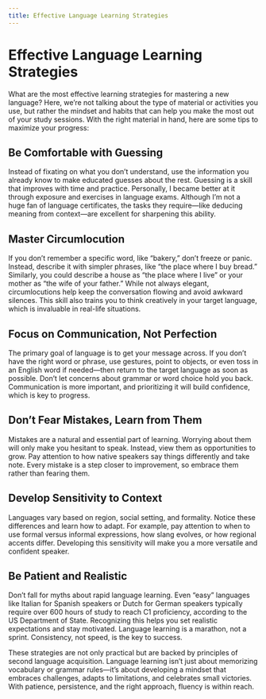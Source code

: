```yaml
---
title: Effective Language Learning Strategies
---
```


# Effective Language Learning Strategies

What are the most effective learning strategies for mastering a new language?
Here, we’re not talking about the type of material or activities you use, but
rather the mindset and habits that can help you make the most out of your
study sessions. With the right material in hand, here are some tips to
maximize your progress:

<!-- <span class="highlight"></span> till tail -->

## Be Comfortable with Guessing

Instead of fixating on what you don’t understand, use the information you
already know to make educated guesses about the rest. Guessing is a skill that
improves with time and practice. Personally, I became better at it through
exposure and exercises in language exams. Although I’m not a huge fan of
language certificates, the tasks they require—like deducing meaning from
context—are excellent for sharpening this ability.

<!-- <span class="highlight"></span> -->

## Master Circumlocution

If you don’t remember a specific word, like “bakery,” don’t freeze or panic.
Instead, describe it with simpler phrases, like “the place where I buy bread.”
Similarly, you could describe a house as “the place where I live” or your
mother as “the wife of your father.” While not always elegant, circumlocutions
help keep the conversation flowing and avoid awkward silences. This skill also
trains you to think creatively in your target language, which is invaluable in
real-life situations.

<!-- <span class="highlight"></span>  -->

## Focus on Communication, Not Perfection

The primary goal of language is to get your message across. If you don’t have
the right word or phrase, use gestures, point to objects, or even toss in an
English word if needed—then return to the target language as soon as possible.
Don’t let concerns about grammar or word choice hold you back. Communication
is more important, and prioritizing it will build confidence, which is key to
progress.

<!-- <span class="highlight"></span> -->

## Don’t Fear Mistakes, Learn from Them

Mistakes are a natural and essential part of learning. Worrying about them
will only make you hesitant to speak. Instead, view them as opportunities to
grow. Pay attention to how native speakers say things differently and take
note. Every mistake is a step closer to improvement, so embrace them rather
than fearing them.

## Develop Sensitivity to Context

Languages vary based on region, social setting, and formality. Notice these
differences and learn how to adapt. For example, pay attention to when to use
formal versus informal expressions, how slang evolves, or how regional accents
differ. Developing this sensitivity will make you a more versatile and
confident speaker.

## Be Patient and Realistic

Don’t fall for myths about rapid language learning. Even “easy” languages like
Italian for Spanish speakers or Dutch for German speakers typically require
over 600 hours of study to reach C1 proficiency, according to the US
Department of State. Recognizing this helps you set realistic expectations and
stay motivated. Language learning is a marathon, not a sprint. Consistency,
not speed, is the key to success.

These strategies are not only practical but are backed by principles of second
language acquisition. Language learning isn’t just about memorizing vocabulary
or grammar rules—it’s about developing a mindset that embraces challenges,
adapts to limitations, and celebrates small victories. With patience,
persistence, and the right approach, fluency is within reach.
